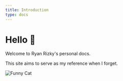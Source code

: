 ```yaml
---
title: Introduction
type: docs
---
```


# Hello 👋

Welcome to Ryan Rizky's personal docs.

This site aims to serve as my reference when I forget.

![Funny Cat](https://media.giphy.com/media/13HBDT4QSTpveU/giphy.gif)